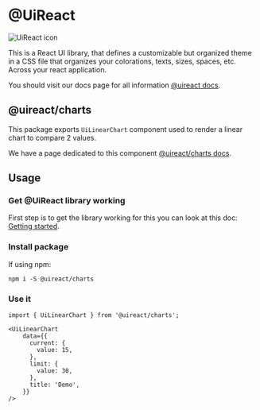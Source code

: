 # @UiReact
![UiReact icon](https://www.uireact.io/_next/static/media/sunglasses_cat.a5f3369a.gif)

This is a React UI library, that defines a customizable but organized theme in a CSS file that organizes your colorations, texts, sizes, spaces, etc. Across your react application.

You should visit our docs page for all information [@uireact docs](https://uireact.io).

## @uireact/charts

This package exports `UiLinearChart` component used to render a linear chart to compare 2 values.

We have a page dedicated to this component [@uireact/charts docs](https://www.uireact.io/docs/charts).

## Usage

### Get @UiReact library working

First step is to get the library working for this you can look at this doc: [Getting started](https://www.uireact.io/docs).

### Install package

If using npm:

```
npm i -S @uireact/charts
```

### Use it

```tsx
import { UiLinearChart } from '@uireact/charts';

<UiLinearChart
    data={{
      current: {
        value: 15,
      },
      limit: {
        value: 30,
      },
      title: 'Demo',
    }}
/>
```

